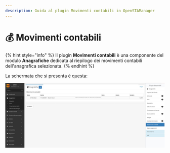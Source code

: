 ```yaml
---
description: Guida al plugin Movimenti contabili in OpenSTAManager
---
```


# 💰 Movimenti contabili

{% hint style="info" %}
Il plugin **Movimenti contabili** è una componente del modulo **Anagrafiche** dedicata al riepilogo dei movimenti contabili dell'anagrafica selezionata.&#x20;
{% endhint %}

La schermata che si presenta è questa:

![](<../../../.gitbook/assets/image (53) (1) (1) (1) (1).png>)
